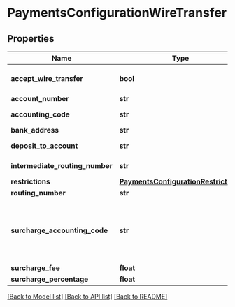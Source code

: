 # PaymentsConfigurationWireTransfer

## Properties
Name | Type | Description | Notes
------------ | ------------- | ------------- | -------------
**accept_wire_transfer** | **bool** | Master flag indicating this merchant accepts wire transfers | [optional] 
**account_number** | **str** | account_number | [optional] 
**accounting_code** | **str** | Optional Quickbooks accounting code | [optional] 
**bank_address** | **str** | Bank address | [optional] 
**deposit_to_account** | **str** | Optional Quickbooks deposit to account | [optional] 
**intermediate_routing_number** | **str** | Intermediate routing number | [optional] 
**restrictions** | [**PaymentsConfigurationRestrictions**](PaymentsConfigurationRestrictions.md) |  | [optional] 
**routing_number** | **str** | Routing number | [optional] 
**surcharge_accounting_code** | **str** | If a surcharge is present and this merchant is integrated with Quickbooks, this is the accounting code for the surcharge amount | [optional] 
**surcharge_fee** | **float** | surcharge_fee | [optional] 
**surcharge_percentage** | **float** | surcharge_percentage | [optional] 

[[Back to Model list]](../README.md#documentation-for-models) [[Back to API list]](../README.md#documentation-for-api-endpoints) [[Back to README]](../README.md)


